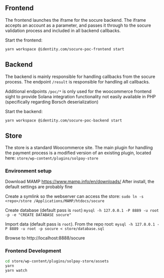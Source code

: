 
## Frontend
The frontend launches the iframe for the socure backend. The iframe accepts an account as a parameter, and passes
it through to the socure validation process and included in all backend callbacks.

Start the frontend:
```bash
yarn workspace @identity.com/socure-poc-frontend start
```

## Backend
The backend is mainly responsible for handling callbacks from the socure process. The endpoint `/result` is responsible
for handling all callbacks.

Additional endpoints `/poc/*` is only used for the woocommerce frontend sight to provide Solana integration 
functionality not easily available in PHP (specifically regarding Borsch deserialization)

Start the backend:
```bash
yarn workspace @identity.com/socure-poc-backend start
```

## Store

The store is a standard Woocommerce site. The main plugin for handling the payment process is a modified version of
an existing plugin, located here: `store/wp-content/plugins/solpay-store`

### Environment setup
Download MAMP https://www.mamp.info/en/downloads/
After install, the default settings are probably fine

Create a symlink so the webserver can access the store:
`sudo ln -s <repo>/store /Applications/MAMP/htdocs/socure`

Create database (default pass is `root`)
`mysql -h 127.0.0.1 -P 8889 -u root -p -e "CREATE DATABASE socure"`

Import data (default pass is `root`). From the repo root:
`mysql -h 127.0.0.1 -P 8889 -u root -p socure < store/database.sql`

Browse to http://localhost:8888/socure

### Frontend Development

```bash
cd store/wp-content/plugins/solpay-store/assets
yarn
yarn watch
```